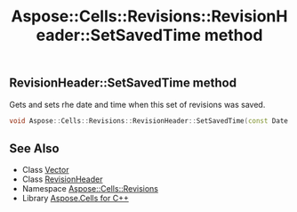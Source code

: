 ﻿---
title: Aspose::Cells::Revisions::RevisionHeader::SetSavedTime method
linktitle: SetSavedTime
second_title: Aspose.Cells for C++ API Reference
description: 'Aspose::Cells::Revisions::RevisionHeader::SetSavedTime method. Gets and sets rhe date and time when this set of revisions was saved in C++.'
type: docs
weight: 700
url: /cpp/aspose.cells.revisions/revisionheader/setsavedtime/
---
## RevisionHeader::SetSavedTime method


Gets and sets rhe date and time when this set of revisions was saved.

```cpp
void Aspose::Cells::Revisions::RevisionHeader::SetSavedTime(const Date &value)
```

## See Also

* Class [Vector](../../../aspose.cells/vector/)
* Class [RevisionHeader](../)
* Namespace [Aspose::Cells::Revisions](../../)
* Library [Aspose.Cells for C++](../../../)
